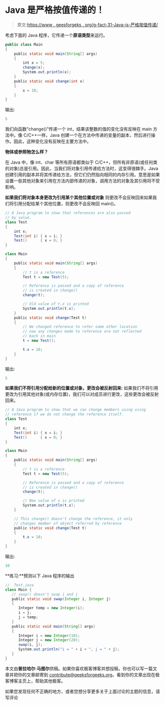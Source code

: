 # Java 是严格按值传递的！

> 原文:[https://www . geesforgeks . org/g-fact-31-Java-is-严格按值传递/](https://www.geeksforgeeks.org/g-fact-31-java-is-strictly-pass-by-value/)

考虑下面的 Java 程序，它传递一个**原语类型**来运行。

```java
public class Main
{
    public static void main(String[] args)
    {
        int x = 5;
        change(x);
        System.out.println(x);
    }
    public static void change(int x)
    {
        x = 10;
    }
}
```

输出:

```java
5
```

我们向函数“change()”传递一个 int，结果该整数的值的变化没有反映在 main 方法中。像 C/C++一样，Java 创建一个在方法中传递的变量的副本，然后进行操作。因此，这种变化没有反映在主要方法中。

**物体或参照物怎么样？**

在 Java 中，像 int、char 等所有原语都类似于 C/C++，但所有非原语(或任何类的对象)总是引用。因此，当我们将对象引用传递给方法时，这变得很棘手。Java 创建引用的副本并将其传递给方法，但它们仍然指向相同的内存引用。意思是如果设置一些其他对象来引用在方法内部传递的对象，调用方法的对象及其引用将不受影响。

**如果我们将对象本身更改为引用某个其他位置或对象**
则更改不会反映回来如果我们将引用分配给某个其他位置，则更改不会反映回 main()。

```java
// A Java program to show that references are also passed
// by value.
class Test
{
    int x;
    Test(int i) { x = i; }
    Test()      { x = 0; }
}

class Main
{
    public static void main(String[] args)
    {
        // t is a reference
        Test t = new Test(5);

        // Reference is passed and a copy of reference
        // is created in change()
        change(t);

        // Old value of t.x is printed
        System.out.println(t.x);
    }
    public static void change(Test t)
    {
        // We changed reference to refer some other location
        // now any changes made to reference are not reflected
        // back in main
        t = new Test();

        t.x = 10;
    }
}
```

输出:

```java
5
```

**如果我们不将引用分配给新的位置或对象，更改会被反射回来:**
如果我们不将引用更改为引用其他对象(或内存位置)，我们可以对成员进行更改，这些更改会被反射回来。

```java
// A Java program to show that we can change members using using
// reference if we do not change the reference itself.
class Test
{
    int x;
    Test(int i) { x = i; }
    Test()      { x = 0; }
}

class Main
{
    public static void main(String[] args)
    {
        // t is a reference
        Test t = new Test(5);

        // Reference is passed and a copy of reference
        // is created in change()
        change(t);

        // New value of x is printed
        System.out.println(t.x);
    }

    // This change() doesn't change the reference, it only
    // changes member of object referred by reference
    public static void change(Test t)
    {
        t.x = 10;
    }
}
```

输出:

```java
10
```

**练习:**预测以下 Java 程序的输出

```java
//  Test.java
class Main {
   // swap() doesn't swap i and j
   public static void swap(Integer i, Integer j) 
   {
      Integer temp = new Integer(i);
      i = j;
      j = temp;
   }
   public static void main(String[] args) 
   {
      Integer i = new Integer(10);
      Integer j = new Integer(20);
      swap(i, j);
      System.out.println("i = " + i + ", j = " + j);
   }
}
```

本文由**普拉哈尔·马图尔**供稿。如果你喜欢极客博客并想投稿，你也可以写一篇文章并把你的文章邮寄到 contribute@geeksforgeeks.org。看到你的文章出现在极客博客主页上，帮助其他极客。

如果您发现任何不正确的地方，或者您想分享更多关于上面讨论的主题的信息，请写评论